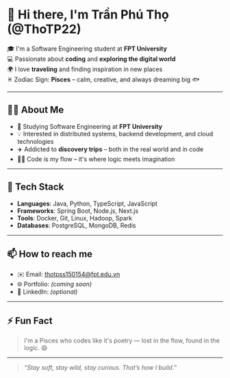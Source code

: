# 👋 Hi there, I'm Trần Phú Thọ (@ThoTP22)

🎓 I'm a Software Engineering student at **FPT University**  
💻 Passionate about **coding** and **exploring the digital world**  
🌍 I love **traveling** and finding inspiration in new places  
♓ Zodiac Sign: **Pisces** – calm, creative, and always dreaming big 🐟

---

## 👨‍💻 About Me

- 🔭 Studying Software Engineering at **FPT University**  
- 💡 Interested in distributed systems, backend development, and cloud technologies  
- ✈️ Addicted to **discovery trips** – both in the real world and in code  
- 🧘‍♂️ Code is my flow – it's where logic meets imagination  

---

## 🚀 Tech Stack

- **Languages**: Java, Python, TypeScript, JavaScript  
- **Frameworks**: Spring Boot, Node.js, Next.js  
- **Tools**: Docker, Git, Linux, Hadoop, Spark  
- **Databases**: PostgreSQL, MongoDB, Redis

---

## 📫 How to reach me

- ✉️ Email: [thotpss150154@fpt.edu.vn](mailto:thotpss150154@fpt.edu.vn)  
- 🌐 Portfolio: *(coming soon)*  
- 🔗 LinkedIn: *(optional)*  

---

## ⚡ Fun Fact

> I'm a Pisces who codes like it's poetry — lost in the flow, found in the logic. 😄

---

> _“Stay soft, stay wild, stay curious. That’s how I build.”_
